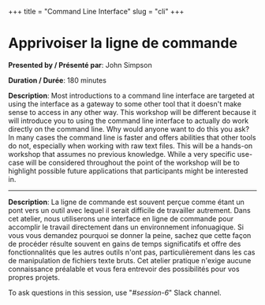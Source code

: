 +++
title = "Command Line Interface"
slug = "cli"
+++

# Apprivoiser la ligne de commande

**Presented by / Présenté par**: John Simpson

**Duration / Durée**: 180 minutes

**Description**: Most introductions to a command line interface are targeted at using the interface as a gateway to some
  other tool that it doesn't make sense to access in any other way.  This workshop will be different because it will
  introduce you to using the command line interface to actually do work directly on the command line.  Why would anyone
  want to do this you ask?  In many cases the command line is faster and offers abilities that other tools do not,
  especially when working with raw text files.  This will be a hands-on workshop that assumes no previous knowledge.
  While a very specific use-case will be considered throughout the point of the workshop will be to highlight possible
  future applications that participants might be interested in.

---

**Description**: La ligne de commande est souvent perçue comme étant un pont vers un outil avec lequel il serait
  difficile de travailler autrement. Dans cet atelier, nous utiliserons une interface en ligne de commande pour
  accomplir le travail directement dans un environnement infonuagique. Si vous vous demandez pourquoi se donner la
  peine, sachez que cette façon de procéder résulte souvent en gains de temps significatifs et offre des fonctionnalités
  que les autres outils n'ont pas, particulièrement dans les cas de manipulation de fichiers texte bruts. Cet atelier
  pratique n'exige aucune connaissance préalable et vous fera entrevoir des possibilités pour vos propres projets.

To ask questions in this session, use "*#session-6*" Slack channel.
